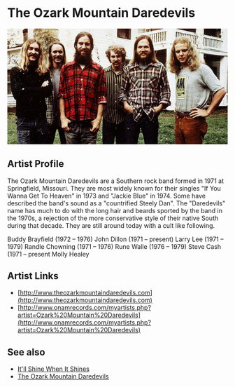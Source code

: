 # The Ozark Mountain Daredevils

![](../../assets/artists/The_Ozark_Mountain_Daredevils.png)

## Artist Profile

The Ozark Mountain Daredevils are a Southern rock band formed in 1971 at Springfield, Missouri. They are most widely known for their singles "If You Wanna Get To Heaven" in 1973 and "Jackie Blue" in 1974. Some have described the band's sound as a "countrified Steely Dan".
The "Daredevils" name has much to do with the long hair and beards sported by the band in the 1970s, a rejection of the more conservative style of their native South during that decade. They are still around today with a cult like following. 

Buddy Brayfield (1972 – 1976)
John Dillon (1971 – present)
Larry Lee (1971 – 1979)
Randle Chowning (1971 – 1976)
Rune Walle (1976 – 1979)
Steve Cash (1971 – present
Molly Healey

## Artist Links

- [http://www.theozarkmountaindaredevils.com](http://www.theozarkmountaindaredevils.com)
- [http://www.onamrecords.com/myartists.php?artist=Ozark%20Mountain%20Daredevils](http://www.onamrecords.com/myartists.php?artist=Ozark%20Mountain%20Daredevils)


## See also

- [It'll Shine When It Shines](Itll_Shine_When_It_Shines.md)
- [The Ozark Mountain Daredevils](The_Ozark_Mountain_Daredevils.md)
